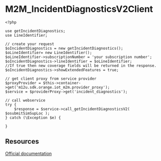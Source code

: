 M2M_IncidentDiagnosticsV2Client
===

````
<?php

use getIncidentDiagnostics;
use LineIdentifier;

// create your request
$oIncidentDiagnostics = new getIncidentDiagnostics();
$oLineIdentifier= new LineIdentifier();  
$oLineIdentifier->subscriptionNumber = 'your subscription number';
$oIncidentDiagnostics->lineIdentifier = $oLineIdentifier; 
//If true then new coverage fields will be returned in the response.
$oIncidentDiagnostics->showExtendedFeatures = true;

// get client proxy from service provider
$proxyProvider = $this->container->get('m12u.sdk.orange.iot_m2m.provider_proxy');
$service = $providerProxy->get('incident_diagnostics');

// call webservice
try {
    $response = $service->call_getIncidentDiagnosticsV2( $osubmitSimSupLoc );
} catch (\Exception $e) {
    
}
````
Resources 
---
[Official documentation](https://developer.orange.com/apis/m2m-france/code-sample)